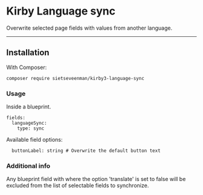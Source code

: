 # Kirby Language sync

Overwrite selected page fields with values from another language. 

****

## Installation

With Composer:
```
composer require sietseveenman/kirby3-language-sync
```

### Usage
Inside a blueprint.

```
fields:
  languageSync:
    type: sync
```
Available field options:

```
  buttonLabel: string # Overwrite the default button text
```
### Additional info
Any blueprint field with where the option 'translate' is set to false will be excluded from the list of selectable fields to synchronize.